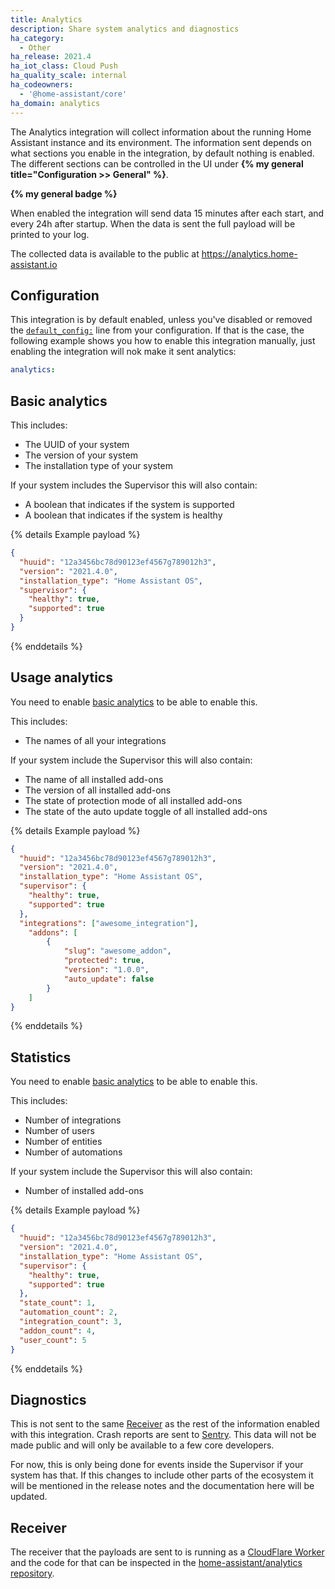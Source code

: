 ```yaml
---
title: Analytics
description: Share system analytics and diagnostics
ha_category:
  - Other
ha_release: 2021.4 
ha_iot_class: Cloud Push
ha_quality_scale: internal
ha_codeowners:
  - '@home-assistant/core'
ha_domain: analytics
---
```


The Analytics integration will collect information about the running Home Assistant instance and its environment. The information sent depends on what sections you enable in the integration, by default nothing is enabled. The different sections can be controlled in the UI under **{% my general title="Configuration >> General" %}**.

**{% my general badge %}**

When enabled the integration will send data 15 minutes after each start, and every 24h after startup. When the data is sent the full payload will be printed to your log.

The collected data is available to the public at https://analytics.home-assistant.io

## Configuration

This integration is by default enabled, unless you've disabled or removed the [`default_config:`](/integrations/default_config/) line from your configuration. If that is the case, the following example shows you how to enable this integration manually, just enabling the integration will nok make it sent analytics:

```yaml
analytics:
```

## Basic analytics

This includes:

- The UUID of your system
- The version of your system
- The installation type of your system

If your system includes the Supervisor this will also contain:

- A boolean that indicates if the system is supported
- A boolean that indicates if the system is healthy

{% details Example payload %}

```json
{
  "huuid": "12a3456bc78d90123ef4567g789012h3",
  "version": "2021.4.0",
  "installation_type": "Home Assistant OS",
  "supervisor": {
    "healthy": true,
    "supported": true
  }
}
```

{% enddetails %}

## Usage analytics

You need to enable [basic analytics](#basic-analytics) to be able to enable this.

This includes:

- The names of all your integrations

If your system include the Supervisor this will also contain:

- The name of all installed add-ons
- The version of all installed add-ons
- The state of protection mode of all installed add-ons
- The state of the auto update toggle of all installed add-ons

{% details Example payload %}

```json
{
  "huuid": "12a3456bc78d90123ef4567g789012h3",
  "version": "2021.4.0",
  "installation_type": "Home Assistant OS",
  "supervisor": {
    "healthy": true,
    "supported": true
  },
  "integrations": ["awesome_integration"],
    "addons": [
        {
            "slug": "awesome_addon",
            "protected": true,
            "version": "1.0.0",
            "auto_update": false
        }
    ]
}
```

{% enddetails %}

## Statistics

You need to enable [basic analytics](#basic-analytics) to be able to enable this.

This includes:

- Number of integrations
- Number of users
- Number of entities
- Number of automations

If your system include the Supervisor this will also contain:

- Number of installed add-ons

{% details Example payload %}

```json
{
  "huuid": "12a3456bc78d90123ef4567g789012h3",
  "version": "2021.4.0",
  "installation_type": "Home Assistant OS",
  "supervisor": {
    "healthy": true,
    "supported": true
  },
  "state_count": 1,
  "automation_count": 2,
  "integration_count": 3,
  "addon_count": 4,
  "user_count": 5
}
```

{% enddetails %}

## Diagnostics

This is not sent to the same [Receiver](#receiver) as the rest of the information enabled with this integration. Crash reports are sent to [Sentry](https://sentry.io/welcome/). This data will not be made public and will only be available to a few core developers.

For now, this is only being done for events inside the Supervisor if your system has that. If this changes to include other parts of the ecosystem it will be mentioned in the release notes and the documentation here will be updated.

## Receiver

The receiver that the payloads are sent to is running as a [CloudFlare Worker](https://workers.cloudflare.com/) and the code for that can be inspected in the [home-assistant/analytics repository](https://github.com/home-assistant/analytics.home-assistant.io).
